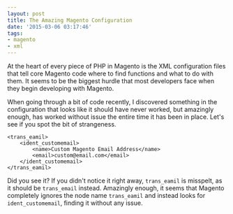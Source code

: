 ```yaml
---
layout: post
title: The Amazing Magento Configuration
date: '2015-03-06 03:17:46'
tags:
- magento
- xml
---
```


At the heart of every piece of PHP in Magento is the XML configuration files that tell core Magento code where to find functions and what to do with them. It seems to be the biggest hurdle that most developers face when they begin developing with Magento.

When going through a bit of code recently, I discovered something in the configuration that looks like it should have never worked, but amazingly enough, has worked without issue the entire time it has been in place. Let's see if you spot the bit of strangeness.

```
<trans_eamil>
    <ident_customemail>
        <name>Custom Magento Email Address</name>
        <email>custom@email.com</email>
    </ident_customemail>
</trans_eamil>
```

Did you see it? If you didn't notice it right away, `trans_eamil` is misspelt, as it should be `trans_email` instead. Amazingly enough, it seems that Magento completely ignores the node name `trans_eamil` and instead looks for `ident_customemail`, finding it without any issue. 